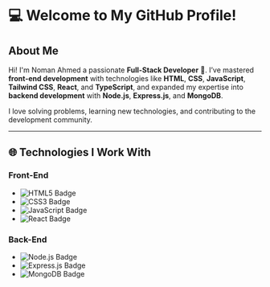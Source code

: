 <h1>💻 Welcome to My GitHub Profile!</h1>

<h2>About Me</h2>
<p>  
Hi! I'm Noman Ahmed a passionate <strong>Full-Stack Developer</strong> 🌟.  
I’ve mastered <strong>front-end development</strong> with technologies like <strong>HTML</strong>, <strong>CSS</strong>, <strong>JavaScript</strong>, <strong>Tailwind CSS</strong>, <strong>React</strong>, and <strong>TypeScript</strong>, and expanded my expertise into <strong>backend development</strong> with <strong>Node.js</strong>, <strong>Express.js</strong>, and <strong>MongoDB</strong>.  
</p>  
<p>  
I love solving problems, learning new technologies, and contributing to the development community.  
</p>  

<hr />

<h2>🌐 Technologies I Work With</h2>

<h3>Front-End</h3>
<ul>
  <li><img src="https://img.shields.io/badge/HTML5-%23E34F26.svg?style=for-the-badge&logo=html5&logoColor=white" alt="HTML5 Badge" /></li>
  <li><img src="https://img.shields.io/badge/CSS3-%231572B6.svg?style=for-the-badge&logo=css3&logoColor=white" alt="CSS3 Badge" /></li>
  <li><img src="https://img.shields.io/badge/JavaScript-%23F7DF1E.svg?style=for-the-badge&logo=javascript&logoColor=black" alt="JavaScript Badge" /></li>

  <li><img src="https://img.shields.io/badge/React-%2361DAFB.svg?style=for-the-badge&logo=react&logoColor=black" alt="React Badge" /></li>

</ul>

<h3>Back-End</h3>
<ul>
  <li><img src="https://img.shields.io/badge/Node.js-%23339933.svg?style=for-the-badge&logo=node.js&logoColor=white" alt="Node.js Badge" /></li>
  <li><img src="https://img.shields.io/badge/Express.js-%23000000.svg?style=for-the-badge&logo=express&logoColor=white" alt="Express.js Badge" /></li>
  <li><img src="https://img.shields.io/badge/MongoDB-%2347A248.svg?style=for-the-badge&logo=mongodb&logoColor=white" alt="MongoDB Badge" /></li>
</ul>
